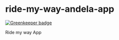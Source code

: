 # ride-my-way-andela-app

[![Greenkeeper badge](https://badges.greenkeeper.io/iamuchejude/ride-my-way-andela-app.svg)](https://greenkeeper.io/)

Ride my way App

